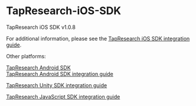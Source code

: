 # TapResearch-iOS-SDK
TapResearch iOS SDK v1.0.8

For additional information, please see the [TapResearch iOS SDK integration guide](https://www.tapresearch.com/docs/ios-integration-guide).


Other platforms:

[TapResearch Android SDK](https://github.com/TapResearch/TapResearch-Android-SDK)  
[TapResearch Android SDK integration guide](https://www.tapresearch.com/docs/android-integration-guide)

[TapResearch Unity SDK integration guide](https://www.tapresearch.com/docs/unity-integration-guide)

[TapResearch JavaScript SDK integration guide](https://www.tapresearch.com/docs/javascript-integration-guide)
